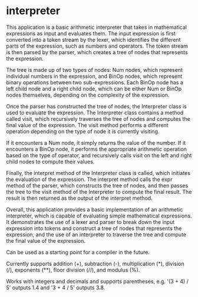 # interpreter
This application is a basic arithmetic interpreter that takes in mathematical expressions as input and evaluates them. The input expression is first converted into a token stream by the lexer, which identifies the different parts of the expression, such as numbers and operators. The token stream is then parsed by the parser, which creates a tree of nodes that represents the expression.

The tree is made up of two types of nodes: Num nodes, which represent individual numbers in the expression, and BinOp nodes, which represent binary operations between two sub-expressions. Each BinOp node has a left child node and a right child node, which can be either Num or BinOp nodes themselves, depending on the complexity of the expression.

Once the parser has constructed the tree of nodes, the Interpreter class is used to evaluate the expression. The Interpreter class contains a method called visit, which recursively traverses the tree of nodes and computes the final value of the expression. The visit method performs a different operation depending on the type of node it is currently visiting.

If it encounters a Num node, it simply returns the value of the number. If it encounters a BinOp node, it performs the appropriate arithmetic operation based on the type of operator, and recursively calls visit on the left and right child nodes to compute their values.

Finally, the interpret method of the Interpreter class is called, which initiates the evaluation of the expression. The interpret method calls the expr method of the parser, which constructs the tree of nodes, and then passes the tree to the visit method of the Interpreter to compute the final result. The result is then returned as the output of the interpret method.

Overall, this application provides a basic implementation of an arithmetic interpreter, which is capable of evaluating simple mathematical expressions. It demonstrates the use of a lexer and parser to break down the input expression into tokens and construct a tree of nodes that represents the expression, and the use of an interpreter to traverse the tree and compute the final value of the expression.

Can be used as a starting point for a compiler in the future.

Currently supports addition (+), subtraction (-), multiplication (*), division (/), exponents (**), floor division (//), and modulus (%).

Works with integers and decimals and supports parentheses, e.g. '(3 + 4) / 5' outputs 1.4 and '3 + 4 / 5' outputs 3.8.
